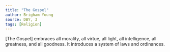 ```yaml
---
title: "The Gospel"
author: Brigham Young
source: DBY, 3
tags: [Religion]
---
```


[The Gospel] embraces all morality, all virtue, all light, all intelligence, all greatness, and all goodness. It introduces a system of laws and ordinances.
